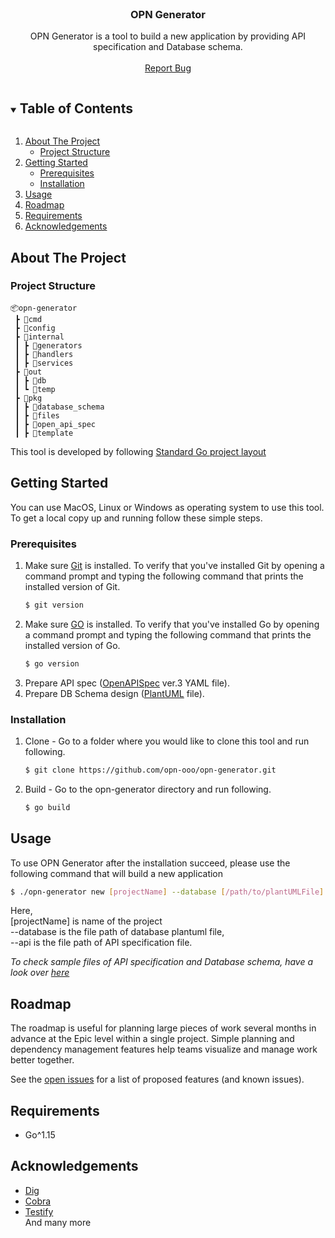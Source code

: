 

<!-- PROJECT LOGO -->
<br />
<p align="center">
  <h3 align="center">OPN Generator</h3>
  <p align="center">
    OPN Generator is a tool to build a new application by providing API specification and Database schema.  
    <br />
    <br />
    <a href="https://github.com/opn-ooo/opn-generator/issues/new">Report Bug</a>
  </p>
</p>

<!-- TABLE OF CONTENTS -->
<details open="open">
  <summary><h2 style="display: inline-block">Table of Contents</h2></summary>
  <ol>
    <li>
      <a href="#about-the-project">About The Project</a>
      <ul>
        <li><a href="#project-structure">Project Structure</a></li>
      </ul>
    </li>
    <li>
      <a href="#getting-started">Getting Started</a>
      <ul>
        <li><a href="#prerequisites">Prerequisites</a></li>
        <li><a href="#installation">Installation</a></li>
      </ul>
    </li>
    <li>
      <a href="#usage">Usage</a>
    </li>
    <li><a href="#roadmap">Roadmap</a></li>
    <li><a href="#requirements">Requirements</a></li>
    <li><a href="#acknowledgements">Acknowledgements</a></li>
  </ol>
</details>



<!-- ABOUT THE PROJECT -->
## About The Project


### Project Structure

```
📦opn-generator
 ┣ 📂cmd
 ┣ 📂config
 ┣ 📂internal
 ┃ ┣ 📂generators
 ┃ ┣ 📂handlers
 ┃ ┣ 📂services
 ┣ 📂out
 ┃ ┣ 📂db
 ┃ ┗ 📂temp
 ┣ 📂pkg
 ┃ ┣ 📂database_schema
 ┃ ┣ 📂files
 ┃ ┣ 📂open_api_spec
 ┃ ┣ 📂template
 ```
This tool is developed by following [Standard Go project layout](https://github.com/golang-standards/project-layout) 

<!-- GETTING STARTED -->
## Getting Started

You can use MacOS, Linux or Windows as operating system to use this tool. To get a local copy up and running follow these simple steps.

### Prerequisites
1. Make sure [Git](https://git-scm.com/downloads) is installed. To verify that you've installed Git by opening a command prompt and typing the following command that  prints the installed version of Git.
    ```sh
    $ git version
    ```
2. Make sure [GO](https://golang.org/doc/install) is installed. To verify that you've installed Go by opening a command prompt and typing the following command that  prints the installed version of Go.
    ```sh
    $ go version
    ```
3. Prepare API spec ([OpenAPISpec](https://spec.openapis.org/oas/latest.html) ver.3 YAML file).
4. Prepare DB Schema design ([PlantUML](https://plantuml.com) file).

### Installation

1. Clone - Go to a folder where you would like to clone this tool and run following.
   ```sh
   $ git clone https://github.com/opn-ooo/opn-generator.git
   ```
2. Build - Go to the opn-generator directory and run following. 
   ```sh
   $ go build
   ```

<!-- USAGE EXAMPLES -->
## Usage

To use OPN Generator after the installation succeed,  please use the following command that will build a new application
   ```sh
   $ ./opn-generator new [projectName] --database [/path/to/plantUMLFile] --api [/path/to/apiSpecYAMLFile]
   ```

   Here, \
   [projectName] is name of the project \
   --database is the file path of database plantuml file, \
   --api is the file path of API specification file. 
    

_To check sample files of API specification and Database schema, have a look over [here](sample/)_

<!-- ROADMAP -->
## Roadmap

The roadmap is useful for planning large pieces of work several months in advance at the Epic level within a single project. Simple planning and dependency management features help teams visualize and manage work better together. 


See the [open issues](https://github.com/opn-ooo/opn-generator/issues?q=is%3Aopen+is%3Aissue) for a list of proposed features (and known issues).



<!-- REQUIREMENTS -->
## Requirements

* Go^1.15

<!-- ACKNOWLEDGEMENTS -->
## Acknowledgements

* [Dig](https://pkg.go.dev/go.uber.org/dig)
* [Cobra](https://cobra.dev)
* [Testify](https://github.com/stretchr/testify) \
And many more


